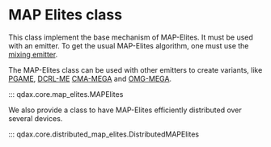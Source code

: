 # MAP Elites class

This class implement the base mechanism of MAP-Elites. It must be used with an emitter. To get the usual MAP-Elites algorithm, one must use the [mixing emitter](emitters.md#qdax.core.emitters.standard_emitters.MixingEmitter).

The MAP-Elites class can be used with other emitters to create variants, like [PGAME](pgame.md), [DCRL-ME](dcrlme.md) [CMA-MEGA](cma_mega.md) and [OMG-MEGA](omg_mega.md).

::: qdax.core.map_elites.MAPElites

We also provide a class to have MAP-Elites efficiently distributed over several devices.

::: qdax.core.distributed_map_elites.DistributedMAPElites
